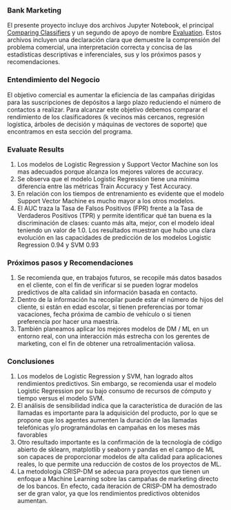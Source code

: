 ### Bank Marketing
El presente proyecto incluye dos archivos Jupyter Notebook, el principal [Comparing Classifiers](https://github.com/FernandoSanchezSar/Bank_marketing/blob/main/Comparing_Classifiers.ipynb)
 y un segundo de apoyo de nombre [Evaluation](https://github.com/FernandoSanchezSar/Bank_marketing/blob/main/Evaluation.ipynb). Estos archivos incluyen una declaración clara que demuestre la comprensión del problema comercial, una interpretación correcta y concisa de las estadísticas descriptivas e inferenciales, sus y los próximos pasos y recomendaciones.
### Entendimiento del Negocio
El objetivo comercial es aumentar la eficiencia de las campañas dirigidas para las suscripciones de depósitos a largo plazo reduciendo el número de contactos a realizar.
Para alcanzar este  objetivo debemos comparar el rendimiento de los clasificadores (k vecinos más cercanos, regresión logística, árboles de decisión y máquinas de vectores de soporte) que encontramos en esta sección del programa.
### Evaluate Results
1.	Los modelos de Logistic Regression y Support Vector Machine son los mas adecuados porque alcanza los mejores valores de accuracy. 
2.	Se observa que el modelo Logistic Regression tiene una mínima diferencia entre las métricas Train Accuracy y Test Accuracy.
3.	En relación con los tiempos de entrenamiento es evidente que el modelo Support Vector Machine es mucho mayor a los otros modelos. 
4.	El AUC traza la Tasa de Falsos Positivos (FPR) frente a la Tasa de Verdaderos Positivos (TPR) y permite identificar qué tan buena es la discriminación de clases: cuanto más alta, mejor, con el modelo ideal teniendo un valor de 1.0. Los resultados muestran que hubo una clara evolución en las capacidades de predicción de los modelos Logistic Regression 0.94 y SVM 0.93
### Próximos pasos y Recomendaciones
1.	Se recomienda que, en trabajos futuros, se recopile más datos basados en el cliente, con el fin de verificar si se pueden lograr modelos predictivos de alta calidad sin información basada en contacto. 
2.	Dentro de la información ha recopilar puede estar el número de hijos del cliente, si están en edad escolar, si tienen preferencias por tomar vacaciones, fecha próxima de cambio de vehículo o si tienen preferencia por hacer una maestría. 
3.	También planeamos aplicar los mejores modelos de DM / ML en un entorno real, con una interacción más estrecha con los gerentes de marketing, con el fin de obtener una retroalimentación valiosa.
### Conclusiones
1.	Los modelos de Logistic Regression y SVM, han logrado altos rendimientos predictivos. Sin embargo, se recomienda usar el modelo Logistic Regression por su bajo consumo de recursos de cómputo y tiempo versus el modelo SVM.
2.	El análisis de sensibilidad indica que la característica de duración de las llamadas es importante para la adquisición del producto, por lo que se propone que los agentes aumenten la duración de las llamadas telefónicas y/o programándolas en campañas en los meses más favorables
3.	Otro resultado importante es la confirmación de la tecnología de código abierto de sklearn, matplotlib y seaborn y pandas en el campo de ML son capaces de proporcionar modelos de alta calidad para aplicaciones reales, lo que permite una reducción de costos de los proyectos de ML. 
4.	La metodología CRISP-DM se adecua para proyectos que tienen un enfoque a Machine Learning sobre las campañas de marketing directo de los bancos. En efecto, cada iteración de CRISP-DM ha demostrado ser de gran valor, ya que los rendimientos predictivos obtenidos aumentan. 
